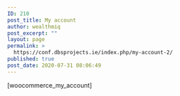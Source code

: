 ```yaml
---
ID: 210
post_title: My account
author: wealthmiq
post_excerpt: ""
layout: page
permalink: >
  https://conf.dbsprojects.ie/index.php/my-account-2/
published: true
post_date: 2020-07-31 08:06:49
---
```

<!-- wp:shortcode -->[woocommerce_my_account]<!-- /wp:shortcode -->